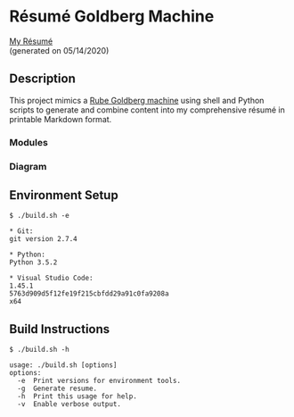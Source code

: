 # Résumé Goldberg Machine

[My Résumé](https://github.com/tacooper/resume-goldberg-machine/blob/master/Tom_Cooper_resume.md) <br>
(generated on 05/14/2020)

## Description

This project mimics a [Rube Goldberg machine](https://en.wikipedia.org/wiki/Rube_Goldberg_machine) using shell and
Python scripts to generate and combine content into my comprehensive résumé in printable Markdown format.

### Modules

### Diagram

## Environment Setup

```
$ ./build.sh -e

* Git:
git version 2.7.4

* Python:
Python 3.5.2

* Visual Studio Code:
1.45.1
5763d909d5f12fe19f215cbfdd29a91c0fa9208a
x64
```

## Build Instructions

```
$ ./build.sh -h

usage: ./build.sh [options]
options:
  -e  Print versions for environment tools.
  -g  Generate resume.
  -h  Print this usage for help.
  -v  Enable verbose output.
```
